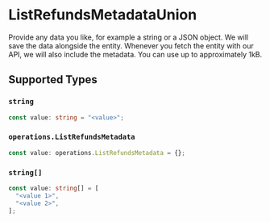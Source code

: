 # ListRefundsMetadataUnion

Provide any data you like, for example a string or a JSON object. We will save the data alongside the entity. Whenever
you fetch the entity with our API, we will also include the metadata. You can use up to approximately 1kB.


## Supported Types

### `string`

```typescript
const value: string = "<value>";
```

### `operations.ListRefundsMetadata`

```typescript
const value: operations.ListRefundsMetadata = {};
```

### `string[]`

```typescript
const value: string[] = [
  "<value 1>",
  "<value 2>",
];
```

